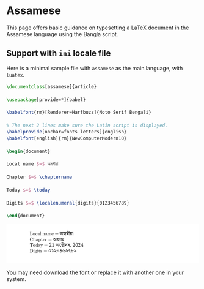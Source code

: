 # Assamese

This page offers basic guidance on typesetting a LaTeX document in the
Assamese language using the Bangla script.

## Support with `ini` locale file

Here is a minimal sample file with `assamese` as the main language, with `luatex`.

```tex
\documentclass[assamese]{article}

\usepackage[provide=*]{babel}

\babelfont{rm}[Renderer=Harfbuzz]{Noto Serif Bengali}

% The next 2 lines make sure the Latin script is displayed.
\babelprovide[onchar=fonts letters]{english}
\babelfont[english]{rm}{NewComputerModern10}

\begin{document}

Local name $=$ অসমীয়া

Chapter $=$ \chaptername

Today $=$ \today

Digits $=$ \localenumeral{digits}{0123456789}

\end{document}
```

![](../media/locale-assamese.png)

You may need download the font or replace it with another one in your
system.